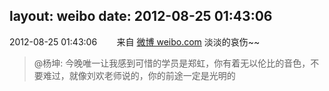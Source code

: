 layout: weibo
date: 2012-08-25 01:43:06
---
<meta name="referrer" content="no-referrer" />

2012-08-25 01:43:06  &nbsp;&nbsp;&nbsp;&nbsp;&nbsp;&nbsp; 来自 <a href="http://weibo.com/" rel="nofollow">微博 weibo.com</a>
淡淡的哀伤~~
>  @杨坤: 今晚唯一让我感到可惜的学员是郑虹，你有着无以伦比的音色，不要难过，就像刘欢老师说的，你的前途一定是光明的 ​​​
